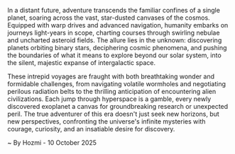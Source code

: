 
In a distant future, adventure transcends the familiar confines of a single planet, soaring across the vast, star-dusted canvases of the cosmos. Equipped with warp drives and advanced navigation, humanity embarks on journeys light-years in scope, charting courses through swirling nebulae and uncharted asteroid fields. The allure lies in the unknown: discovering planets orbiting binary stars, deciphering cosmic phenomena, and pushing the boundaries of what it means to explore beyond our solar system, into the silent, majestic expanse of intergalactic space.

These intrepid voyages are fraught with both breathtaking wonder and formidable challenges, from navigating volatile wormholes and negotiating perilous radiation belts to the thrilling anticipation of encountering alien civilizations. Each jump through hyperspace is a gamble, every newly discovered exoplanet a canvas for groundbreaking research or unexpected peril. The true adventurer of this era doesn't just seek new horizons, but new perspectives, confronting the universe's infinite mysteries with courage, curiosity, and an insatiable desire for discovery.

~ By Hozmi - 10 October 2025
